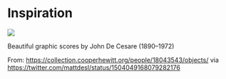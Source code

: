 # Inspiration

![](https://db-feed.s3.amazonaws.com/legacy/FN9z4sqXMAo3lxO-1647460579.jpeg)

Beautiful graphic scores by John De Cesare (1890–1972)

From: https://collection.cooperhewitt.org/people/18043543/objects/ via https://twitter.com/mattdesl/status/1504049168079282176